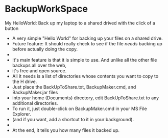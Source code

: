 # BackupWorkSpace
My HelloWorld: Back up my laptop to a shared drived with the click of a button

 * A very simple "Hello World" for backing up your files on a shared drive.
 * Future feature: It should really check to see if the file *needs* backing up before actually doing the copy.
 * 
 * It's main feature is that it is simple to use. 
 And unlike all the other file backups all over the web, 
 * it's free and open source.
 * All it needs is a list of directories whose contents you want to copy to the H drive.
 * Just place the BackUpToShare.txt, BackupMaker.cmd, and BackupMaker.jar files 
 * into your home (Documents) directory, edit BackUpToShare.txt to any additional directories.
 * To run it, just double-click on BackupMaker.cmd in your MS File Explorer.
 * (and if you want, add a shortcut to it in your background).
 * 
 * At the end, it tells you how many files it backed up.
 

